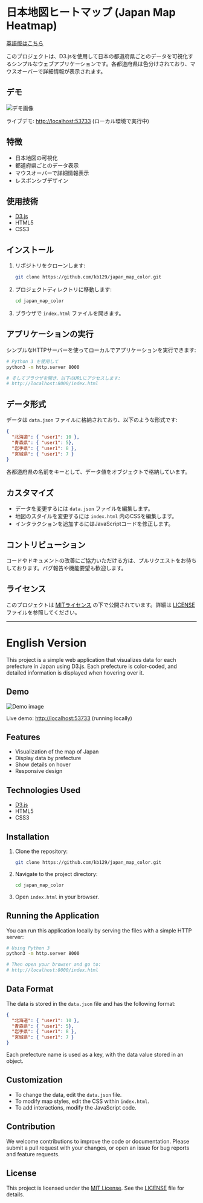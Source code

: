 # 日本地図ヒートマップ (Japan Map Heatmap)

[英語版はこちら](#english-version)

このプロジェクトは、D3.jsを使用して日本の都道府県ごとのデータを可視化するシンプルなウェブアプリケーションです。各都道府県は色分けされており、マウスオーバーで詳細情報が表示されます。

## デモ

![デモ画像](https://via.placeholder.com/800x600.png?text=Demo+Image)

ライブデモ: [http://localhost:53733](http://localhost:53733) (ローカル環境で実行中)

## 特徴

- 日本地図の可視化
- 都道府県ごとのデータ表示
- マウスオーバーで詳細情報表示
- レスポンシブデザイン

## 使用技術

- [D3.js](https://d3js.org/)
- HTML5
- CSS3

## インストール

1. リポジトリをクローンします:
   ```bash
   git clone https://github.com/kb129/japan_map_color.git
   ```

2. プロジェクトディレクトリに移動します:
   ```bash
   cd japan_map_color
   ```

3. ブラウザで `index.html` ファイルを開きます。

## アプリケーションの実行

シンプルなHTTPサーバーを使ってローカルでアプリケーションを実行できます:

```bash
# Python 3 を使用して
python3 -m http.server 8000

# そしてブラウザを開き、以下のURLにアクセスします:
# http://localhost:8000/index.html
```

## データ形式

データは `data.json` ファイルに格納されており、以下のような形式です:

```json
{
  "北海道": { "user1": 10 },
  "青森県": { "user1": 5},
  "岩手県": { "user1": 8 },
  "宮城県": { "user1": 7 }
}
```

各都道府県の名前をキーとして、データ値をオブジェクトで格納しています。

## カスタマイズ

- データを変更するには `data.json` ファイルを編集します。
- 地図のスタイルを変更するには `index.html` 内のCSSを編集します。
- インタラクションを追加するにはJavaScriptコードを修正します。

## コントリビューション

コードやドキュメントの改善にご協力いただける方は、プルリクエストをお待ちしております。バグ報告や機能要望も歓迎します。

## ライセンス

このプロジェクトは [MITライセンス](LICENSE) の下で公開されています。詳細は [LICENSE](LICENSE) ファイルを参照してください。

---

# English Version

This project is a simple web application that visualizes data for each prefecture in Japan using D3.js. Each prefecture is color-coded, and detailed information is displayed when hovering over it.

## Demo

![Demo image](https://via.placeholder.com/800x600.png?text=Demo+Image)

Live demo: [http://localhost:53733](http://localhost:53733) (running locally)

## Features

- Visualization of the map of Japan
- Display data by prefecture
- Show details on hover
- Responsive design

## Technologies Used

- [D3.js](https://d3js.org/)
- HTML5
- CSS3

## Installation

1. Clone the repository:
   ```bash
   git clone https://github.com/kb129/japan_map_color.git
   ```

2. Navigate to the project directory:
   ```bash
   cd japan_map_color
   ```

3. Open `index.html` in your browser.

## Running the Application

You can run this application locally by serving the files with a simple HTTP server:

```bash
# Using Python 3
python3 -m http.server 8000

# Then open your browser and go to:
# http://localhost:8000/index.html
```

## Data Format

The data is stored in the `data.json` file and has the following format:

```json
{
  "北海道": { "user1": 10 },
  "青森県": { "user1": 5},
  "岩手県": { "user1": 8 },
  "宮城県": { "user1": 7 }
}
```

Each prefecture name is used as a key, with the data value stored in an object.

## Customization

- To change the data, edit the `data.json` file.
- To modify map styles, edit the CSS within `index.html`.
- To add interactions, modify the JavaScript code.

## Contribution

We welcome contributions to improve the code or documentation. Please submit a pull request with your changes, or open an issue for bug reports and feature requests.

## License

This project is licensed under the [MIT License](LICENSE). See the [LICENSE](LICENSE) file for details.